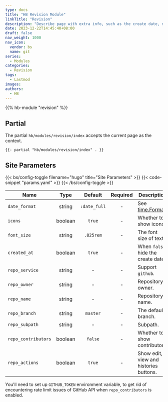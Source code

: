 ```yaml
---
type: docs
title: "HB Revision Module"
linkTitle: "Revision"
description: "Describe page with extra info, such as the create date, modified date and so on."
date: 2023-12-22T14:45:40+08:00
draft: false
nav_weight: 1000
nav_icon:
  vendor: bs
  name: git
series:
  - Modules
categories:
  - Revision
tags:
  - Lastmod
images:
authors:
  - HB
---
```


{{% hb-module "revision" %}}

## Partial

The partial `hb/modules/revision/index` accepts the current page as the context.

```go-html-template
{{- partial "hb/modules/revision/index" . }}
```

## Site Parameters

{{< bs/config-toggle filename="hugo" title="Site Parameters" >}}
{{< code-snippet "params.yaml" >}}
{{< /bs/config-toggle >}}

| Name | Type | Default | Required | Description |
| --- | :-: | :-: | :-: | --- |
| `date_format` | string | `:date_full` | - | See [time.Format](https://gohugo.io/functions/time/format/).
| `icons` | boolean | `true` | - | Whether to show icons.
| `font_size` | string | `.825rem` | - | The font size of text.
| `created_at` | boolean | `true` | - | When `false`, hide the create date.
| `repo_service` | string | - | - | Support `github`. |
| `repo_owner` | string | - | - | Repository owner. |
| `repo_name` | string | - | - | Repository name. |
| `repo_branch` | string | `master` | - | The default branch. |
| `repo_subpath` | string | - | - | Subpath. |
| `repo_contributors` | boolean | `false` | - | Whether to show contributors. |
| `repo_actions` | boolean | `true` | - | Show edit, view and histories buttons. |

You'll need to set up `GITHUB_TOKEN` environment variable, to get rid of encountering rate limit issues of GitHub API when `repo_contributors` is enabled.
